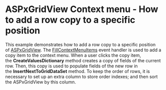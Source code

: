 # ASPxGridView Context menu - How to add a row copy to a specific position


<p>This example demonstrates how to add a row copy to a specific position of <a href="https://documentation.devexpress.com/AspNet/DevExpress.Web.ASPxGridView.class">ASPxGridView</a>. The <a href="https://documentation.devexpress.com/AspNet/DevExpress.Web.ASPxGridViewFillContextMenuItemsEventHandler.delegate">FillContextMenuItems</a> event handler is used to add a copy item to the context menu. When a user clicks the copy item, the <strong>CreateValuesDictionary</strong> method creates a copy of fields of the current row. Then, this copy is used to populate fields of the new row in the <strong>InsertNextToGridDataSet</strong> method. To keep the order of rows, it is necessary to set up an extra column to store order indexes; and then sort the ASPxGridView by this column.</p>

<br/>


